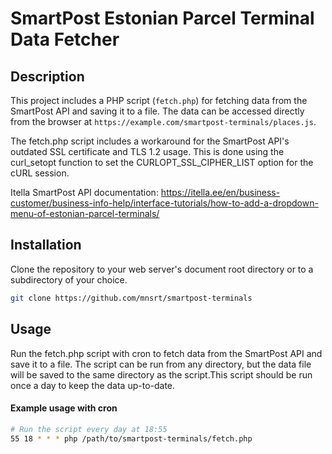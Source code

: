 # SmartPost Estonian Parcel Terminal Data Fetcher

## Description

This project includes a PHP script (`fetch.php`) for fetching data from the SmartPost API and saving it to a file. The data can be accessed directly from the browser at `https://example.com/smartpost-terminals/places.js`.

The fetch.php script includes a workaround for the SmartPost API's outdated SSL certificate and TLS 1.2 usage. This is done using the curl_setopt function to set the CURLOPT_SSL_CIPHER_LIST option for the cURL session.

Itella SmartPost API documentation:
https://itella.ee/en/business-customer/business-info-help/interface-tutorials/how-to-add-a-dropdown-menu-of-estonian-parcel-terminals/

## Installation

Clone the repository to your web server's document root directory or to a subdirectory of your choice. 

```bash
git clone https://github.com/mnsrt/smartpost-terminals
```

## Usage

Run the fetch.php script with cron to fetch data from the SmartPost API and save it to a file. The script can be run from any directory, but the data file will be saved to the same directory as the script.This script should be run once a day to keep the data up-to-date.

#### Example usage with cron

```bash
# Run the script every day at 18:55
55 18 * * * php /path/to/smartpost-terminals/fetch.php
```


